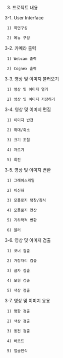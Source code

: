3. 프로젝트 내용
   
3-1. User Interface 

     1) 화면구성 
     
     2) 메뉴 구성 
     
3-2. 카메라 출력

     1) Webcam 출력 
     
     2) Cognex 출력 
     
3-3. 영상 및 이미지 불러오기

     1) 영상 및 이미지 열기
     
     2) 영상 및 이미지 저장하기
     
3-4. 영상 및 이미지 편집

     1) 이미지 반전
     
     2) 확대/축소 
     
     3) 크기 조절 
     
     4) 자르기 
     
     5) 회전
     
3-5. 영상 및 이미지 변환 

     1) 그레이스케일 
     
     2) 이진화
     
     3) 모폴로지 팽창/침식 
     
     4) 모폴로지 연산 
     
     5) 기하학적 변환 
     
     6) 블러
     
3-6. 영상 및 이미지 검출 

     1) 코너 검출
     
     2) 가장자리 검출
     
     3) 글자 검출
     
     4) 모형 검출
     
     5) 색상 검출 
     
3-7. 영상 및 이미지 응용 

     1) 명함 검출 
     
     2) 색상 검출 
     
     3) 동전 검출
     
     4) 바코드 
     
     5) 얼굴인식 
